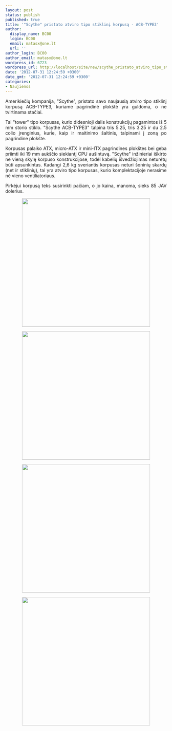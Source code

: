 ```yaml
---
layout: post
status: publish
published: true
title: '"Scythe" pristato atviro tipo stiklinį korpusą - ACB-TYPE3'
author:
  display_name: BC00
  login: BC00
  email: matasx@one.lt
  url: ''
author_login: BC00
author_email: matasx@one.lt
wordpress_id: 6723
wordpress_url: http://localhost/site/new/scythe_pristato_atviro_tipo_stiklini_korpusa__acbtype3/
date: '2012-07-31 12:24:59 +0300'
date_gmt: '2012-07-31 12:24:59 +0300'
categories:
- Naujienos
---
```

<p style="text-align: justify;">
	Amerikiečių kompanija, &quot;Scythe&quot;, pristato savo naujausią atviro tipo stiklinį korpusą ACB-TYPE3, kuriame pagrindinė plok&scaron;tė yra guldoma, o ne tvirtinama stačiai.</p>
<p style="text-align: justify;">
	Tai &quot;tower&quot; tipo korpusas, kurio didesnioji dalis konstrukcijų pagamintos i&scaron; 5 mm storio stiklo. &quot;Scythe ACB-TYPE3&quot; talpina tris 5.25, tris 3.25 ir du 2.5 colio įrenginius, kurie, kaip ir maitinimo &scaron;altinis, talpinami į zoną po pagrindine plok&scaron;te.</p>
<p style="text-align: justify;">
	Korpusas palaiko ATX, micro-ATX ir mini-ITX pagrindines plok&scaron;tes bei geba priimti iki 19 mm auk&scaron;čio siekiantį CPU au&scaron;intuvą. &quot;Scythe&quot; inžinieriai i&scaron;kirto ne vieną skylę korpuso konstrukcijose, todėl kabelių i&scaron;vedžiojimas neturėtų būti apsunkintas. Kadangi 2,6 kg sveriantis korpusas neturi &scaron;oninių skardų (net ir stiklinių), tai yra atviro tipo korpusas, kurio komplektacijoje nerasime nė vieno ventiliatoriaus.</p>
<p style="text-align: justify;">
	Pirkėjui korpusą teks susirinkti pačiam, o jo kaina, manoma, sieks 85 JAV dolerius.</p>
<p style="text-align: center;">
	<img alt="" src="http://technews.lt/userfiles/scytheglass4.jpg" style="width: 400px; height: 400px;" /></p>
<p style="text-align: center;">
	<img alt="" src="http://technews.lt/userfiles/scytheglass.jpg" style="width: 400px; height: 400px;" /></p>
<p style="text-align: center;">
	<img alt="" src="http://technews.lt/userfiles/scytheglass2.jpg" style="width: 400px; height: 400px;" /></p>
<p style="text-align: center;">
	<img alt="" src="http://technews.lt/userfiles/scytheglass3.jpg" style="width: 400px; height: 400px;" /></p>
